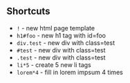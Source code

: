 ## Shortcuts

* `!` - new html page template
* `h1#foo` - new h1 tag with id=foo
* `div.test` - new div with class=test
* `#test` - new div with class=test
* `.test` - new div with class=test
* `li*5` - create 5 new li tags
* `lorem*4` - fill in lorem impsum 4 times